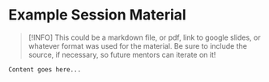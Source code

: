 # Example Session Material

> [!INFO]
> This could be a markdown file, or pdf, link to google slides, or whatever format was used for the material. Be sure to include the source, if necessary, so future mentors can iterate on it!

`Content goes here...`